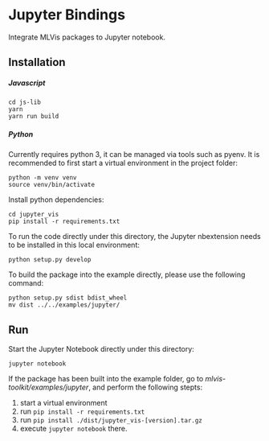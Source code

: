 # Jupyter Bindings

Integrate MLVis packages to Jupyter notebook.

## Installation

##### Javascript

```
cd js-lib
yarn
yarn run build
```

##### Python

Currently requires python 3, it can be managed via tools such as pyenv.
It is recommended to first start a virtual environment in the project folder:

```
python -m venv venv
source venv/bin/activate
```

Install python dependencies:

```
cd jupyter_vis
pip install -r requirements.txt
```

To run the code directly under this directory, the Jupyter nbextension needs to be installed in this local environment:

```
python setup.py develop
```

To build the package into the example directly, please use the following command:

```
python setup.py sdist bdist_wheel
mv dist ../../examples/jupyter/
```

## Run

Start the Jupyter Notebook directly under this directory:

```
jupyter notebook
```

If the package has been built into the example folder, go to _mlvis-toolkit/examples/jupyter_, and perform the following stepts:

1. start a virtual environment
2. run `pip install -r requirements.txt`
3. run `pip install ./dist/jupyter_vis-[version].tar.gz`
4. execute `jupyter notebook` there.
